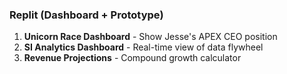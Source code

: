 ### Replit (Dashboard + Prototype)
1. **Unicorn Race Dashboard** - Show Jesse's APEX CEO position
2. **SI Analytics Dashboard** - Real-time view of data flywheel
3. **Revenue Projections** - Compound growth calculator
